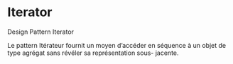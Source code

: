 # Iterator
Design Pattern Iterator

Le pattern Itérateur fournit un moyen d’accéder en séquence à un objet de type agrégat sans révéler sa représentation sous- jacente. 
